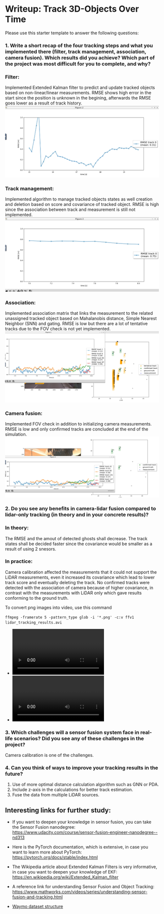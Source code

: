 # Writeup: Track 3D-Objects Over Time

Please use this starter template to answer the following questions:

### 1. Write a short recap of the four tracking steps and what you implemented there (filter, track management, association, camera fusion). Which results did you achieve? Which part of the project was most difficult for you to complete, and why?
### Filter:
Implemented Extended Kalman filter to predict and update tracked objects based on non-linear/linear measurements. RMSE shows high error in the start since the position is unknown in the begining, afterwards the RMSE goes lower as a result of track history.
![kalman-filter](img/30.png "kalman-filter]")

### Track management:
Implemented algorithm to manage tracked objects states as well creation and deletion based on score and covariance of tracked object. RMSE is high since the association between track and measurement is still not implemented.
![track-management](img/31.png "track-management]")

### Association:
Implemented association matrix that links the measurement to the related unassigned tracked object based on Mahalanobis distance, Simple Nearest Neighbor (SNN) and gating. RMSE is low but there are a lot of tentative tracks due to the FOV check is not yet implemented.
![association](img/32.png "association]")

### Camera fusion:
Implemented FOV check in addition to initializing camera measurements. RMSE is low and only confirmed tracks are concluded at the end of the simulation.
![camera-fusion](img/33.png "camera-fusion]")

### 2. Do you see any benefits in camera-lidar fusion compared to lidar-only tracking (in theory and in your concrete results)?
### In theory:
The RMSE and the amout of detected ghosts shall decrease. The track states shall be decided faster since the covariance would be smaller as a result of using 2 snesors.
### In practice:
Camera calibration affected the measurements that it could not support the LiDAR measurements, even it increased its covariance which lead to lower track score and eventually deleting the track.
No confirmed tracks were detected with the association of camera because of higher covariance, in contrast with the measurements with LiDAR only which gave results conforming to the ground truth.

To convert png images into video, use this command

`ffmpeg -framerate 5 -pattern_type glob -i '*.png' -c:v ffv1 lidar_tracking_results.avi`

- ![lidar-only-video](img/lidar_tracking_results.avi "lidar-only-video]")
- ![lidar-camera-video](img/lidar_camera_tracking_results.avi "lidar-camera-video]")

### 3. Which challenges will a sensor fusion system face in real-life scenarios? Did you see any of these challenges in the project?
Camera calibration is one of the challenges.

### 4. Can you think of ways to improve your tracking results in the future?
1. Use of more optimal distance calculation algorithm such as GNN or PDA.
2. Include z-axis in the calculations for better track estimation.
3. Fuse the data from multiple LiDAR sources.

## Interesting links for further study:
- If you want to deepen your knowledge in sensor fusion, you can take the Sensor Fusion nanodegree:\
  https://www.udacity.com/course/sensor-fusion-engineer-nanodegree--nd313

- Here is the PyTorch documentation, which is extensive, in case you want to learn more about PyTorch:\
  https://pytorch.org/docs/stable/index.html

- The Wikipedia article about Extended Kalman Filters is very informative, in case you want to deepen your knowledge of EKF:\
  https://en.wikipedia.org/wiki/Extended_Kalman_filter

- A reference link for understanding Sensor Fusion and Object Tracking:\
  https://www.mathworks.com/videos/series/understanding-sensor-fusion-and-tracking.html

- [Waymo dataset structure](Waymo_dataset_structure.txt)
